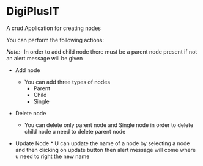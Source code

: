 # DigiPlusIT
A crud Application for creating nodes

You can perform the following actions:

*Note:-* In order to add child node there must be a parent node present if not an alert message will be given

   * Add node
        * You can add three types of nodes
            * Parent
            * Child
            * Single

   * Delete node
       * You can delete only parent node and Single node in order to delete child node u need to delete parent node

  * Update Node
        * U can update the name of a node by selecting a node and then clicking on update button then alert message will come where u need to right the new name 
 
